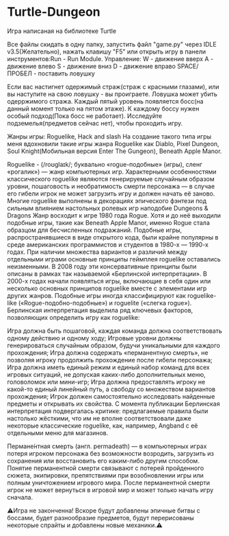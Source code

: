 # Turtle-Dungeon
Игра написаная на библиотеке Turtle

Все файлы скидать в одну папку, запустить файл "game.py" через IDLE v3.5(Желательно), нажать клавишу "F5" или открыть игру в панели инструментов:Run - Run Module.
Управление:
W - движение вверх
A - движение влево
S - движение вниз
D - движение вправо
SPACE/ПРОБЕЛ - поставить ловушку

Если вас настигнет одержимый страж(страж с красными глазами), или вы наступите на свою ловушку - вы проиграете. Ловушка может убить одерржимого стража. Каждый пятый уровень
появляется босс(на данный момент только на пятом этаже). К каждому боссу нужен особый подход(Пока босс не работает). Исследуйте подземелья(предметов сейчас нет), чтобы проходить
игру.

Жанры игры: Roguelike, Hack and slash
На создание такого типа игры меня вдохновили такие игры жанра Roguelike как Diablo, Pixel Dungeon, Soul Knight(Мобильная версия Enter The Gungeon), Beneath Apple Manor.

Roguelike - (/roʊɡlaɪk/; буквально «rogue-подобные» (игры), сленг «рогалик») — жанр компьютерных игр. Характерными особенностями классического roguelike являются генерируемые
случайным образом уровни, пошаговость и необратимость смерти персонажа — в случае его гибели игрок не может загрузить игру и должен начать её заново.
Многие roguelike выполнены в декорациях эпического фэнтези под сильным влиянием настольных ролевых игр наподобие Dungeons & Dragons
Жанр восходит к игре 1980 года Rogue. Хотя и до неё выходили подобные игры, такие как Beneath Apple Manor, именно Rogue стала образцом для бесчисленных подражаний.
Подобные игры, распространявшиеся в виде открытого кода, были крайне популярны в среде американских программистов и студентов в 1980-х — 1990-х годах.
При наличии множества вариантов и различий между отдельными играми основные принципы геймплея roguelike оставались неизменными. В 2008 году эти консервативные принципы были
описаны в рамках так называемой «Берлинской интерпретации».
В 2000-х годах начали появляться игры, включающие в себя один или несколько основных принципов roguelike вместе с элементами игр других жанров. Подобные игры иногда
классифицируют как roguelike-like («Rogue-подобно-подобные») и roguelite («слегка rogue»).
Берлинская интерпретация выделила ряд ключевых факторов, позволяющих определить игру как roguelike:

Игра должна быть пошаговой, каждая команда должна соответствовать одному действию и одному ходу;
Игровые уровни должны генерироваться случайным образом, будучи уникальными для каждого прохождения;
Игра должна содержать «перманентную смерть», не позволяя игроку продолжить прохождение после гибели персонажа;
Игра должна иметь единый режим и единый набор команд для всех игровых ситуаций, не допуская каких-либо дополнительных меню, головоломок или мини-игр;
Игра должна предоставлять игроку не какой-то единый линейный путь, а свободу со множеством вариантов прохождения;
Игрок должен самостоятельно исследовать найденные предметы и открывать их свойства.
С момента публикации Берлинская интерпретация подвергалась критике: предлагаемые правила были настолько жёсткими, что им не вполне соответствовали даже некоторые классические
roguelike, как, например, Angband с её отдельными меню для магазинов.

Пермане́нтная смерть (англ. permadeath) — в компьютерных играх потеря игроком персонажа без возможности возродить, загрузить из сохранения или восстановить его каким-либо
другим способом. Понятие перманентной смерти связывают с потерей пройденного сюжета, экипировки, препятствиями при возобновлении игры или полным уничтожением игрового мира.
После перманентной смерти игрок не может вернуться в игровой мир и может только начать игру сначала.

⚠️Игра не законченна! Вскоре будут добавлены эпичные битвы с боссами, будет разнообразие предметов, будут перерисованы некоторые спрайты и добавлены новые механики.⚠️
